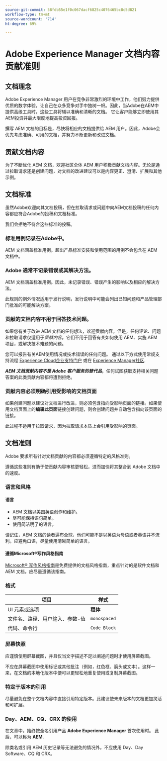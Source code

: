 ```yaml
---
source-git-commit: 58fdb55e1f0c067dacf6825c4076465bc8c5d821
workflow-type: tm+mt
source-wordcount: '714'
ht-degree: 69%

---
```

# Adobe Experience Manager 文档内容贡献准则

## 文档理念

 Adobe Experience Manager 用户在竞争非常激烈的环境中工作，他们努力提供优质的数字体验，让自己在众多竞争对手中独树一帜。因此，当Adobe在AEM中提供高级工具时，这些工具将辅以准确和清晰的文档。 它让客户能够立即使用其AEM投资并最大限度地提高投资回报。

撰写 AEM 文档的目标是，尽快将相应的文档提供给 AEM 用户。因此，Adobe会优先考虑准确、可用的文档，并努力不断更新和改进文档。

## 贡献文档内容

为了不断优化 AEM 文档，欢迎社区全体 AEM 用户积极贡献文档内容。无论是通过拉取请求还是创建问题，对文档的改进建议可以是内容更正、澄清、扩展和其他示例。

## 文档标准

虽然Adobe欢迎向其文档投稿，但在拉取请求或问题中向AEM文档投稿的任何内容都应符合Adobe的投稿和文档标准。

我们会拒绝不符合这些标准的投稿。

### 标准用例记录在Adobe中。

AEM 文档涵盖标准用例。超出产品标准安装和使用范围的用例不会包含在 AEM 文档中。

### Adobe 通常不记录错误或其解决方法。

AEM 文档涵盖标准用例。因此，未记录错误、错误产生的影响以及相应的解决方法。

此规则的例外情况适用于发行说明，发行说明中可能会列出已知问题和产品管理部门批准的可能解决方案。

### 贡献的文档内容不用于回答技术问题。

如果您有关于改进 AEM 文档的任何想法，欢迎贡献内容。但是，任何评论、问题和拉取请求仅适用于&#x200B;*贡献内容*。它们不用于回答有关如何使用 AEM、实施 AEM 项目，或解决技术难题的问题。

您可以报告有关AEM使用情况或技术错误的任何问题。 通过以下方式使用常规支持流程 [Experience Cloud企业支持门户](https://experienceleague.adobe.com/?support-solution=General#support) 或在 [Experience Manager社区](https://experienceleaguecommunities.adobe.com/t5/adobe-experience-manager/ct-p/adobe-experience-manager-community).

***AEM 文档贡献内容不是 Adobe 客户服务的替代品***，任何试图获取支持相关问题答案的此类贡献内容都将遭到拒绝。

### 贡献内容必须明确引用受影响的文档页面

如果创建问题以建议对文档进行改进，则必须包含指向受影响页面的链接。如果使用文档页面上的&#x200B;**编辑此页面**&#x200B;链接创建问题，则会创建问题并自动包含指向该页面的链接。

此过程不适用于拉取请求，因为拉取请求本质上会引用受影响的页面。

## 文档准则

Adobe 要求所有针对文档贡献的内容都必须遵循特定的风格准则。

遵循这些准则有助于使贡献内容审核更轻松，进而加快将其整合到 Adobe 文档中的速度。

### 语言和风格

#### 语言

* AEM 文档以美国英语创作和维护。
* 尽可能保持语句简单。
* 使用简洁明了的语言。

请记住，AEM 文档的读者遍布全球，他们可能不是以英语为母语或者英语并不流利。应避免口语，尽量使用清晰简单的语言。

#### 遵循Microsoft®写作风格指南

[Microsoft® 写作风格指南](https://learn.microsoft.com/en-us/style-guide/welcome/)是免费提供的文档风格指南，重点针对的是软件文档和 AEM 文档，应尽量遵循该指南。

### 格式

| 项目 | 样式 |
|---|---|
| UI 元素或选项 | **粗体** |
| 文件名、路径、用户输入、参数-值 | `monospaced` |
| 代码、命令行 | ```Code Block``` |

### 屏幕快照

应谨慎使用屏幕截图，并且仅当文字描述不足以阐述问题时才使用屏幕截图。

不应在屏幕截图中使用标记或其他批注（例如，红色框、箭头或文本）。这样一来，在文档的本地化版本中便可以更轻松地重复使用或复制屏幕截图。

### 特定于版本的引用

尽量避免在整个文档内容中直接引用特定版本。此建议使未来版本的文档更加灵活和可扩展。

### Day、AEM、CQ、CRX 的使用

在文章中，始终按全名引用产品 **Adobe Experience Manager** 首次使用时。 此后，可以称为 **AEM**.

除类名或引用 AEM 历史记录等无法避免的情况外，不应使用 Day、Day Software、CQ 和 CRX。

